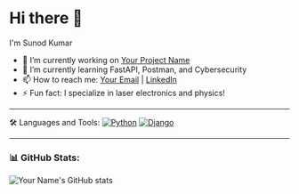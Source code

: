 # Hi there 👋

I'm Sunod Kumar

- 🔭 I’m currently working on [Your Project Name](https://github.com/your-username/your-project)
- 🌱 I’m currently learning FastAPI, Postman, and Cybersecurity
- 📫 How to reach me: [Your Email](mailto:your.email@example.com) | [LinkedIn](https://www.linkedin.com/in/your-profile)
- ⚡ Fun fact: I specialize in laser electronics and physics!

---

🛠️ Languages and Tools:
[![Python](https://img.shields.io/badge/-Python-333?logo=python)](https://www.python.org/)
[![Django](https://img.shields.io/badge/-Django-333?logo=django)](https://www.djangoproject.com/)


---

### 📊 GitHub Stats:
![Your Name's GitHub stats](https://github-readme-stats.vercel.app/api?username=your-username&show_icons=true&theme=radical)
